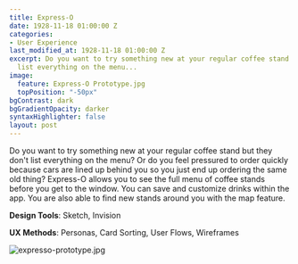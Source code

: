 ```yaml
---
title: Express-O
date: 1928-11-18 01:00:00 Z
categories:
- User Experience
last_modified_at: 1928-11-18 01:00:00 Z
excerpt: Do you want to try something new at your regular coffee stand but they don't
  list everything on the menu...
image:
  feature: Express-O Prototype.jpg
  topPosition: "-50px"
bgContrast: dark
bgGradientOpacity: darker
syntaxHighlighter: false
layout: post
---
```


Do you want to try something new at your regular coffee stand but they don't list everything on the menu? Or do you feel pressured to order quickly because cars are lined up behind you so you just end up ordering the same old thing? Express-O allows you to see the full menu of coffee stands before you get to the window. You can save and customize drinks within the app. You are also able to find new stands around you with the map feature.

**Design Tools**: Sketch, Invision

**UX Methods**: Personas, Card Sorting, User Flows, Wireframes

![expresso-prototype.jpg](/uploads/expresso-prototype.jpg)
